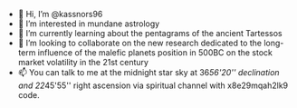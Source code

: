 - 👋 Hi, I’m @kassnors96
- 👀 I’m interested in mundane astrology
- 🌱 I’m currently learning about the pentagrams of the ancient Tartessos
- 💞️ I’m looking to collaborate on the new research dedicated to the long-term influence of the malefic planets position in 500BC on the stock market volatility in the 21st century
- 📫 You can talk to me at the midnight star sky at 36*56'20'' declination and 22*45'55'' right ascension via spiritual channel with x8e29mqah2lk9 code.

<!---
kassnors96/kassnors96 is a ✨ special ✨ repository because its `README.md` (this file) appears on your GitHub profile.
You can click the Preview link to take a look at your changes.
--->
